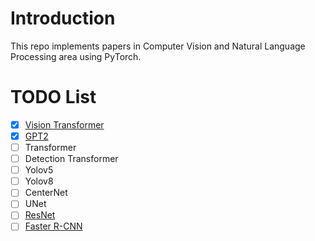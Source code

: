 # Introduction
This repo implements papers in Computer Vision and Natural Language Processing area using PyTorch.

# TODO List
- [x] [Vision Transformer](https://github.com/GuilinXie/Paper_Replicating/tree/main/vision_transformer)
- [x] [GPT2](https://github.com/GuilinXie/Paper_Replicating/tree/main/gpt2)
- [ ] Transformer    
- [ ] Detection Transformer 
- [ ] Yolov5   
- [ ] Yolov8  
- [ ] CenterNet  
- [ ] UNet
- [ ] [ResNet](https://arxiv.org/pdf/1512.03385.pdf)
- [ ] [Faster R-CNN](https://arxiv.org/pdf/1506.01497.pdf)
